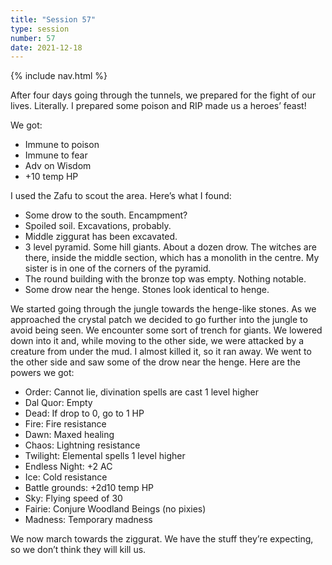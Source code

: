 ```yaml
---
title: "Session 57"
type: session
number: 57
date: 2021-12-18
---
```


{% include nav.html %}

After four days going through the tunnels, we prepared for the fight of our lives. Literally. I prepared some poison and RIP made us a heroes’ feast!

We got:
- Immune to poison
- Immune to fear
- Adv on Wisdom
- +10 temp HP

I used the Zafu to scout the area. Here’s what I found:
- Some drow to the south. Encampment?
- Spoiled soil. Excavations, probably.
- Middle ziggurat has been excavated.
- 3 level pyramid. Some hill giants. About a dozen drow. The witches are there, inside the middle section, which has a monolith in the centre. My sister is in one of the corners of the pyramid.
- The round building with the bronze top was empty. Nothing notable.
- Some drow near the henge. Stones look identical to henge.

We started going through the jungle towards the henge-like stones. As we approached the crystal patch we decided to go further into the jungle to avoid being seen. We encounter some sort of trench for giants. We lowered down into it and, while moving to the other side, we were attacked by a creature from under the mud. I almost killed it, so it ran away. We went to the other side and saw some of the drow near the henge.
Here are the powers we got:
- Order: Cannot lie, divination spells are cast 1 level higher
- Dal Quor: Empty
- Dead: If drop to 0, go to 1 HP
- Fire: Fire resistance
- Dawn: Maxed healing
- Chaos: Lightning resistance
- Twilight: Elemental spells 1 level higher
- Endless Night: +2 AC
- Ice: Cold resistance
- Battle grounds: +2d10 temp HP
- Sky: Flying speed of 30
- Fairie: Conjure Woodland Beings (no pixies)
- Madness: Temporary madness

We now march towards the ziggurat. We have the stuff they’re expecting, so we don’t think they will kill us.

